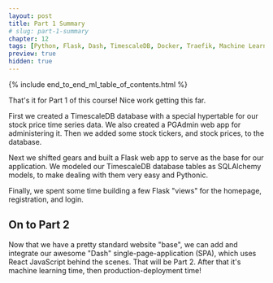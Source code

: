 ```yaml
---
layout: post
title: Part 1 Summary
# slug: part-1-summary
chapter: 12
tags: [Python, Flask, Dash, TimescaleDB, Docker, Traefik, Machine Learning]
preview: true
hidden: true
---
```


{% include end_to_end_ml_table_of_contents.html %}


That's it for Part 1 of this course! Nice work getting this far. 

First we created a TimescaleDB database with a special hypertable for our stock price time series data. We also created a PGAdmin web app for administering it. Then we added some stock tickers, and stock prices, to the database.

Next we shifted gears and built a Flask web app to serve as the base for our application. We modeled our TimescaleDB database tables as SQLAlchemy models, to make dealing with them very easy and Pythonic. 

Finally, we spent some time building a few Flask "views" for the homepage, registration, and login. 

## On to Part 2
Now that we have a pretty standard website "base", we can add and integrate our awesome "Dash" single-page-application (SPA), which uses React JavaScript behind the scenes. That will be Part 2. After that it's machine learning time, then production-deployment time!
